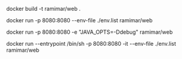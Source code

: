 docker build -t ramimar/web .

docker run -p 8080:8080 --env-file ./env.list  ramimar/web

docker run -p 8080:8080 -e "JAVA_OPTS=-Ddebug" ramimar/web

docker run --entrypoint /bin/sh -p 8080:8080 -it --env-file ./env.list  ramimar/web